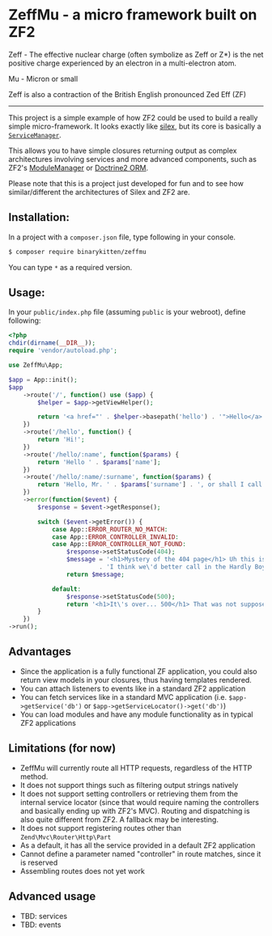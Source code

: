 # ZeffMu - a micro framework built on ZF2

Zeff - The effective nuclear charge (often symbolize as Zeff or Z*) is the net positive charge experienced by an electron in a multi-electron atom.

Mu - Micron or small

Zeff is also a contraction of the British English pronounced Zed Eff (ZF)

--------------------------------------------------------------------------------------------------

This project is a simple example of how ZF2 could be used to build a
really simple micro-framework. It looks exactly like
[silex](http://silex.sensiolabs.org/), but its core is basically a
[`ServiceManager`](http://framework.zend.com/manual/2.0/en/modules/zend.service-manager.intro.html).

This allows you to have simple closures returning output as complex
architectures involving services and more advanced components, such as
ZF2's [ModuleManager](http://framework.zend.com/manual/2.0/en/modules/zend.module-manager.intro.html)
or [Doctrine2 ORM](http://docs.doctrine-project.org/projects/doctrine-orm/en/latest/index.html).

Please note that this is a project just developed for fun and to see
how similar/different the architectures of Silex and ZF2 are.

## Installation:

In a project with a `composer.json` file, type following in your console.

```sh
$ composer require binarykitten/zeffmu
```

You can type `*` as a required version.

## Usage:

In your `public/index.php` file (assuming `public` is your webroot), define
following:

```php
<?php
chdir(dirname(__DIR__));
require 'vendor/autoload.php';

use ZeffMu\App;

$app = App::init();
$app
    ->route('/', function() use ($app) {
        $helper = $app->getViewHelper();

        return '<a href="' . $helper->basepath('hello') . '">Hello</a> World!';
    })
    ->route('/hello', function() {
        return 'Hi!';
    })
    ->route('/hello/:name', function($params) {
        return 'Hello ' . $params['name'];
    })
    ->route('/hello/:name/:surname', function($params) {
        return 'Hello, Mr. ' . $params['surname'] . ', or shall I call you ' . $params['name'] . '?';
    })
    ->error(function($event) {
        $response = $event->getResponse();

        switch ($event->getError()) {
            case App::ERROR_ROUTER_NO_MATCH:
            case App::ERROR_CONTROLLER_INVALID:
            case App::ERROR_CONTROLLER_NOT_FOUND:
                $response->setStatusCode(404);
                $message = '<h1>Mystery of the 404 page</h1> Uh this is too big a mystery for me. '
                         . 'I think we\'d better call in the Hardly Boys.';
                return $message;

            default:
                $response->setStatusCode(500);
                return '<h1>It\'s over... 500</h1> That was not supposed to happen.';
        }
    })
->run();
```

## Advantages
 * Since the application is a fully functional ZF application, you could also return view
   models in your closures, thus having templates rendered.
 * You can attach listeners to events like in a standard ZF2 application
 * You can fetch services like in a standard MVC application (i.e. `$app->getService('db')` or `$app->getServiceLocator()->get('db')`)
 * You can load modules and have any module functionality as in typical ZF2 applications

## Limitations (for now)

 * ZeffMu will currently route all HTTP requests, regardless of the HTTP method.
 * It does not support things such as filtering output strings natively
 * It does not support setting controllers or retrieving them from the internal service
   locator (since that would require naming the controllers and basically ending up with
   ZF2's MVC). Routing and dispatching is also quite different from ZF2. A fallback may be
   interesting.
 * It does not support registering routes other than `Zend\Mvc\Router\Http\Part`
 * As a default, it has all the service provided in a default ZF2 application
 * Cannot define a parameter named "controller" in route matches, since it is reserved
 * Assembling routes does not yet work

## Advanced usage

 * TBD: services
 * TBD: events